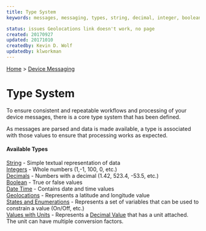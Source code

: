 ```yaml
---
title: Type System
keywords: messages, messaging, types, string, decimal, integer, boolean, datetime, geolocation, latitude, longitude, state, unit

status: issues Geolocations link doesn't work, no page
created: 20170927
updated: 20171010
createdby: Kevin D. Wolf
updatedby: klworkman
---
```

[Home](../../Index.md) > [Device Messaging](../Index.md)

# Type System

To ensure consistent and repeatable workflows and processing of your device messages, there is a core type system that has been defined.  

As messages are parsed and data is made available, a type is associated with those values to ensure that processing works as expected. 

#### Available Types

[String](Strings.md) - Simple textual representation of data  
[Integers](Integers.md) - Whole numbers (1,-1, 100, 0, etc.)  
[Decimals](Decimals.md) - Numbers with a decimal (1.42, 523.4, -53.5, etc.)  
[Boolean](Booleans.md)  - True or false values     
[Date Time](DateTime.md) - Contains date and time values  
[Geolocations](Geolocation.md) - Represents a latitude and longitude value  
[States and Enumerations](StatesAndEnums.md) - Represents a set of variables that can be used to constrain a value (On/Off, etc.)    
[Values with Units](ValueWithUnits.md) - Represents a [Decimal Value](Decimals.md) that has a unit attached.  The unit can have multiple conversion factors.
